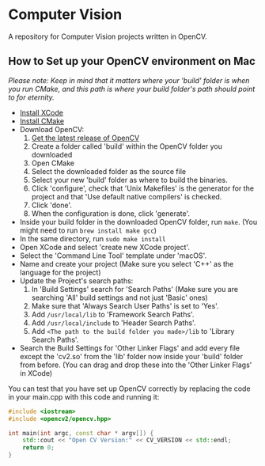 # Computer Vision
A repository for Computer Vision projects written in OpenCV.

## How to Set up your OpenCV environment on Mac

*Please note: Keep in mind that it matters where your 'build' folder is when you run CMake, and this path is where your build folder's path should point to for eternity.*

* <a href="https://itunes.apple.com/ie/app/xcode/id497799835?mt=12" target="_blank">Install XCode</a>
* <a href="https://cmake.org/download/" target="_blank">Install CMake</a>
* Download OpenCV:
  1. <a href="https://github.com/opencv/opencv/releases" target="_blank">Get the latest release of OpenCV</a>
  2. Create a folder called 'build' within the OpenCV folder you downloaded
  3. Open CMake
  4. Select the downloaded folder as the source file
  5. Select your new 'build' folder as where to build the binaries.
  6. Click 'configure', check that 'Unix Makefiles' is the generator for the project and that 'Use default native compilers' is checked.
  7. Click 'done'.
  8. When the configuration is done, click 'generate'.
* Inside your build folder in the downloaded OpenCV folder, run ```make```. (You might need to run ```brew install make gcc```)
* In the same directory, run ```sudo make install```
* Open XCode and select 'create new XCode project'.
* Select the 'Command Line Tool' template under 'macOS'.
* Name and create your project (Make sure you select 'C++' as the language for the project)
* Update the Project's search paths:
  1. In 'Build Settings' search for 'Search Paths' (Make sure you are searching 'All' build settings and not just 'Basic' ones)
  2. Make sure that 'Always Search User Paths' is set to 'Yes'.
  3. Add `/usr/local/lib` to 'Framework Search Paths'.
  4. Add `/usr/local/include` to 'Header Search Paths'.
  5. Add `<The path to the build folder you made>/lib` to 'Library Search Paths'.
* Search the Build Settings for 'Other Linker Flags' and add every file except the 'cv2.so' from the 'lib' folder now inside your 'build' folder from before. (You can drag and drop these into the 'Other Linker Flags' in XCode)

You can test that you have set up OpenCV correctly by replacing the code in your main.cpp with this code and running it:
```cpp
#include <iostream>
#include <opencv2/opencv.hpp>

int main(int argc, const char * argv[]) {
    std::cout << "Open CV Version:" << CV_VERSION << std::endl;
    return 0;
}
```


